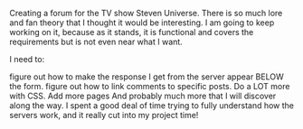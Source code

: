Creating a forum for the TV show Steven Universe. There is so much lore and fan theory that I thought it would be interesting. 
I am going to keep working on it, because as it stands, it is functional and covers the requirements but is not even near what I want.

I need to:

figure out how to make the response I get from the server appear BELOW the form.
figure out how to link comments to specific posts.
Do a LOT more with CSS.
Add more pages 
And probably much more that I will discover along the way. I spent a good deal of time trying to fully understand how the servers work, and it really cut into my project time!

